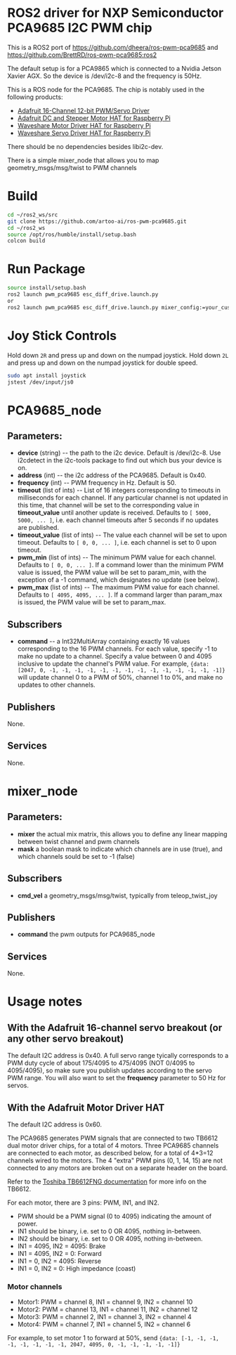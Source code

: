 # ROS2 driver for NXP Semiconductor PCA9685 I2C PWM chip
This is a ROS2 port of https://github.com/dheera/ros-pwm-pca9685 and https://github.com/BrettRD/ros-pwm-pca9685:ros2

The default setup is for a PCA9865 which is connected to a Nvidia Jetson Xavier AGX.  So the device
is /dev/i2c-8 and the frequency is 50Hz.

This is a ROS node for the PCA9685. The chip is notably used in the following products:

* [Adafruit 16-Channel 12-bit PWM/Servo Driver](https://www.adafruit.com/product/815)
* [Adafruit DC and Stepper Motor HAT for Raspberry Pi](https://www.adafruit.com/product/2348)
* [Waveshare Motor Driver HAT for Raspberry Pi](https://www.waveshare.com/motor-driver-hat.htm)
* [Waveshare Servo Driver HAT for Raspberry Pi](https://www.waveshare.com/servo-driver-hat.htm)

There should be no dependencies besides libi2c-dev.

There is a simple mixer_node that allows you to map geometry_msgs/msg/twist to PWM channels

# Build
```bash
cd ~/ros2_ws/src
git clone https://github.com/artoo-ai/ros-pwm-pca9685.git
cd ~/ros2_ws
source /opt/ros/humble/install/setup.bash
colcon build
```


# Run Package
```bash
source install/setup.bash
ros2 launch pwm_pca9685 esc_diff_drive.launch.py
or
ros2 launch pwm_pca9685 esc_diff_drive.launch.py mixer_config:=your_custom_config mixer_config_filepath:=/path/to/your_config.yaml
```

# Joy Stick Controls
Hold down `2R` and press up and down on the numpad joystick.
Hold down `2L` and press up and down on the numpad joystick for double speed.

```bash
sudo apt install joystick
jstest /dev/input/js0
```

# PCA9685_node
## Parameters:

* **device** (string) -- the path to the i2c device. Default is /dev/i2c-8. Use i2cdetect in the i2c-tools package to find out which bus your device is on.
* **address** (int) -- the i2c address of the PCA9685. Default is 0x40.
* **frequency** (int) -- PWM frequency in Hz. Default is 50.
* **timeout** (list of ints) -- List of 16 integers corresponding to timeouts in milliseconds for each channel. If any particular channel is not updated in this time, that channel will be set to the corresponding value in **timeout_value** until another update is received. Defaults to `[ 5000, 5000, ... ]`, i.e. each channel timeouts after 5 seconds if no updates are published.
* **timeout_value** (list of ints) -- The value each channel will be set to upon timeout. Defaults to `[ 0, 0, ... ]`, i.e. each channel is set to 0 upon timeout.
* **pwm_min** (list of ints) -- The minimum PWM value for each channel. Defaults to `[ 0, 0, ... ]`. If a command lower than the minimum PWM value is issued, the PWM value will be set to param_min, with the exception of a -1 command, which designates no update (see below).
* **pwm_max** (list of ints) -- The maximum PWM value for each channel. Defaults to `[ 4095, 4095, ... ]`. If a command larger than param_max is issued, the PWM value will be set to param_max.

## Subscribers
* **command** -- a Int32MultiArray containing exactly 16 values corresponding to the 16 PWM channels. For each value, specify -1 to make no update to a channel. Specify a value between 0 and 4095 inclusive to update the channel's PWM value. For example, ```{data: [2047, 0, -1, -1, -1, -1, -1, -1, -1, -1, -1, -1, -1, -1, -1, -1]}``` will update channel 0 to a PWM of 50%, channel 1 to 0%, and make no updates to other channels.

## Publishers
None.

## Services
None.


# mixer_node
## Parameters:
* **mixer** the actual mix matrix, this allows you to define any linear mapping between twist channel and pwm channels
* **mask** a boolean mask to indicate which channels are in use (true), and which channels sould be set to -1 (false)

## Subscribers
* **cmd_vel** a geometry_msgs/msg/twist, typically from teleop_twist_joy

## Publishers
* **command** the pwm outputs for PCA9685_node

## Services
None.

# Usage notes

## With the Adafruit 16-channel servo breakout (or any other servo breakout)

The default I2C address is 0x40. A full servo range tyically corresponds to a PWM duty cycle of about 175/4095 to 475/4095 (NOT 0/4095 to 4095/4095), so make sure you publish updates according to the servo PWM range. You will also want to set the **frequency** parameter to 50 Hz for servos.

## With the Adafruit Motor Driver HAT

The default I2C address is 0x60.

The PCA9685 generates PWM signals that are connected to two TB6612 dual motor driver chips, for a total of 4 motors. Three PCA9685 channels are connected to each motor, as described below, for a total of 4*3=12 channels wired to the motors. The 4 "extra" PWM pins (0, 1, 14, 15) are not connected to any motors are broken out on a separate header on the board.

Refer to the [Toshiba TB6612FNG documentation](https://www.sparkfun.com/datasheets/Robotics/TB6612FNG.pdf) for more info on the TB6612.

For each motor, there are 3 pins: PWM, IN1, and IN2.
* PWM should be a PWM signal (0 to 4095) indicating the amount of power.
* IN1 should be binary, i.e. set to 0 OR 4095, nothing in-between.
* IN2 should be binary, i.e. set to 0 OR 4095, nothing in-between.
* IN1 = 4095, IN2 = 4095: Brake
* IN1 = 4095, IN2 = 0: Forward
* IN1 = 0, IN2 = 4095: Reverse
* IN1 = 0, IN2 = 0: High impedance (coast)

### Motor channels

* Motor1: PWM = channel 8, IN1 = channel 9, IN2 = channel 10
* Motor2: PWM = channel 13, IN1 = channel 11, IN2 = channel 12
* Motor3: PWM = channel 2, IN1 = channel 3, IN2 = channel 4
* Motor4: PWM = channel 7, IN1 = channel 5, IN2 = channel 6

For example, to set motor 1 to forward at 50%, send ```{data: [-1, -1, -1, -1, -1, -1, -1, -1, 2047, 4095, 0, -1, -1, -1, -1, -1]}```


